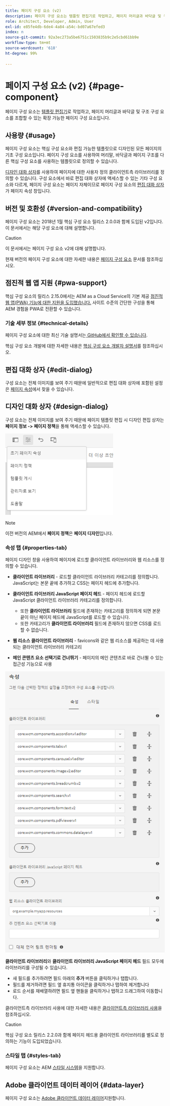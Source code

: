 ```yaml
---
title: 페이지 구성 요소 (v2)
description: 페이지 구성 요소는 템플릿 편집기로 작업하고, 페이지 머리글과 바닥글 및 구조 구성 요소를 조합할 수 있는 확장 가능한 페이지 구성 요소입니다.
role: Architect, Developer, Admin, User
exl-id: e85fe4db-6de4-4a84-a54c-bd07a67efed3
index: n
source-git-commit: 92a3ec273a5be6751c1503835b9c2e5cbd61bb9e
workflow-type: tm+mt
source-wordcount: '618'
ht-degree: 99%

---
```



# 페이지 구성 요소 (v2) {#page-component}

페이지 구성 요소는 [템플릿 편집기](https://experienceleague.adobe.com/docs/experience-manager-cloud-service/sites/authoring/features/templates.html)로 작업하고, 페이지 머리글과 바닥글 및 구조 구성 요소를 조합할 수 있는 확장 가능한 페이지 구성 요소입니다.

## 사용량 {#usage}

페이지 구성 요소는 핵심 구성 요소와 편집 가능한 템플릿으로 디자인된 모든 페이지의 기초 구성 요소입니다. 페이지 구성 요소를 사용하여 머리말, 바닥글과 페이지 구조를 다른 핵심 구성 요소를 사용하는 템플릿으로 정의할 수 있습니다.

[디자인 대화 상자](#design-dialog)를 사용하여 페이지에 대한 사용자 정의 클라이언트측 라이브러리를 정의할 수 있습니다. 구성 요소에서 바로 편집 대화 상자에 액세스할 수 있는 기타 구성 요소와 다르게, 페이지 구성 요소는 페이지 자체이므로 페이지 구성 요소의 [편집 대화 상자](#edit-dialog)가 페이지 속성 창입니다.

## 버전 및 호환성 {#version-and-compatibility}

페이지 구성 요소는 2018년 1월 핵심 구성 요소 릴리스 2.0.0과 함께 도입된 v2입니다. 이 문서에서는 해당 구성 요소에 대해 설명합니다.

>[!CAUTION]
>
>이 문서에서는 페이지 구성 요소 v2에 대해 설명합니다.
>
>현재 버전의 페이지 구성 요소에 대한 자세한 내용은 [페이지 구성 요소](/help/components/page.md) 문서를 참조하십시오.

## 점진적 웹 앱 지원 {#pwa-support}

핵심 구성 요소의 릴리스 2.15.0에서는 AEM as a Cloud Service의 기본 제공 [점진적 웹 앱(PWA) 기능에 대한 지원을 도입했습니다.](https://experienceleague.adobe.com/docs/experience-manager-cloud-service/sites/authoring/features/enable-pwa.html) 사이트 수준의 간단한 구성을 통해 AEM 경험을 PWA로 전환할 수 있습니다.

### 기술 세부 정보 {#technical-details}

페이지 구성 요소에 대한 최신 기술 설명서는[ GitHub에서 확인할 수 있습니다](https://adobe.com/go/aem_cmp_tech_page_v2_kr).

핵심 구성 요소 개발에 대한 자세한 내용은 [핵심 구성 요소 개발자 설명서](/help/developing/overview.md)를 참조하십시오.

## 편집 대화 상자 {#edit-dialog}

구성 요소는 전체 이미지를 보여 주기 때문에 일반적으로 편집 대화 상자에 포함된 설정은 [페이지 속성](https://experienceleague.adobe.com/docs/experience-manager-cloud-service/sites/authoring/fundamentals/page-properties.html)에서 찾을 수 있습니다.

## 디자인 대화 상자 {#design-dialog}

구성 요소는 전체 이미지를 보여 주기 때문에 페이지 템플릿 편집 시 디자인 편집 상자는 **페이지 정보 -> 페이지 정책**&#x200B;을 통해 액세스할 수 있습니다.

![페이지 정책](/help/assets/page-policy.png)

>[!NOTE]
>
>이전 버전의 AEM에서 **페이지 정책**&#x200B;은 **페이지 디자인**&#x200B;입니다.

### 속성 탭 {#properties-tab}

페이지 디자인 창을 사용하여 페이지에 로드할 클라이언트 라이브러리와 웹 리소스를 정의할 수 있습니다.

* **클라이언트 라이브러리** - 로드할 클라이언트 라이브러리 카테고리를 정의합니다. JavaScript는 본문 끝에 추가하고 CSS는 페이지 헤드에 추가합니다.
* **클라이언트 라이브러리 JavaScript 페이지 헤드** - 페이지 헤드에 로드할 JavaScript 클라이언트 라이브러리 카테고리를 정의합니다.
   * 또한 **클라이언트 라이브러리** 필드에 존재하는 카테고리를 정의하게 되면 본문 끝이 아닌 페이지 헤드에 JavaScript를 로드할 수 있습니다.
   * 또한 카테고리가 **클라이언트 라이브러리** 필드에 존재하지 않으면 CSS를 로드할 수 없습니다.

* **웹 리소스 클라이언트 라이브러리** - favicons와 같은 웹 리소스를 제공하는 데 사용되는 클라이언트 라이브러리 카테고리

* **메인 콘텐츠 요소 선택기로 건너뛰기** - 페이지의 메인 콘텐츠로 바로 건너뛸 수 있는 접근성 기능으로 사용

![페이지 구성 요소의 디자인 대화 상자](/help/assets/page-design.png)

**클라이언트 라이브러리**&#x200B;와 **클라이언트 라이브러리 JavaScript 페이지 헤드** 필드 모두에 라이브러리를 구성될 수 있습니다.

* 새 필드를 추가하려면 필드 아래의 **추가** 버튼을 클릭하거나 탭합니다.
* 필드를 제거하려면 필드 옆 휴지통 아이콘을 클릭하거나 탭하여 제거합니다
* 로드 순서를 재배열하려면 필드 옆 핸들을 클릭하거나 탭하고 드래그하여 이동합니다.

클라이언트측 라이브러리 사용에 대한 자세한 내용은 [클라이언트측 라이브러리 사용](https://helpx.adobe.com/kr/experience-manager/6-5/sites/developing/using/clientlibs.html)을 참조하십시오.

>[!CAUTION]
>
>핵심 구성 요소 릴리스 2.2.0과 함께 페이지 헤드용 클라이언트 라이브러리를 별도로 정의하는 기능이 도입되었습니다.

### 스타일 탭 {#styles-tab}

페이지 구성 요소는 AEM [스타일 시스템](/help/get-started/authoring.md#component-styling)을 지원합니다.

## Adobe 클라이언트 데이터 레이어 {#data-layer}

페이지 구성 요소는 [ Adobe 클라이언트 데이터 레이어](/help/developing/data-layer/overview.md)지원합니다.
